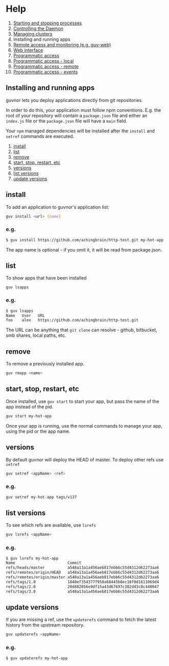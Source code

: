 # Help

1. [Starting and stopping processes](processes.md)
1. [Controlling the Daemon](daemon.md)
1. [Managing clusters](clusters.md)
1. Installing and running apps
1. [Remote access and monitoring (e.g. guv-web)](remote.md)
1. [Web interface](web.md)
1. [Programmatic access](programmatic-access.md)
1. [Programmatic access - local](programmatic-access-local.md)
1. [Programmatic access - remote](programmatic-access-remote.md)
1. [Programmatic access - events](programmatic-access-events.md)

## Installing and running apps

guvnor lets you deploy applications directly from git repositories.

In order to do this, your application must follow npm conventions.  E.g. the root of your repository will contain a `package.json` file and either an `index.js` file or the `package.json` file will have a `main` field.

Your `npm` managed dependencies will be installed after the `install` and `setref` commands are executed.

1. [install](#install)
1. [list](#list)
1. [remove](#remove)
1. [start, stop, restart, etc](#start-stop-restart-etc)
1. [versions](#versions)
1. [list versions](#list-versions)
1. [update versions](#update-versions)

## install

To add an application to guvnor's application list:

```sh
guv install <url> [name]
```

### e.g.

```sh
$ guv install https://github.com/achingbrain/http-test.git my-hot-app
```

The app name is optional - if you omit it, it will be read from package.json.

## list

To show apps that have been installed

```
guv lsapps
```

### e.g.

```sh
$ guv lsapps
Name   User   URL
foo    alex   https://github.com/achingbrain/http-test.git
```

The URL can be anything that `git clone` can resolve - github, bitbucket, smb shares, local paths, etc.

## remove

To remove a previously installed app.

```sh
guv rmapp <name>
```

## start, stop, restart, etc

Once installed, use `guv start` to start your app, but pass the name of the app instead of the pid.

```sh
guv start my-hot-app
```

Once your app is running, use the normal commands to manage your app, using the pid or the app name.

## versions

By default guvnor will deploy the HEAD of master.  To deploy other refs use `setref`

```sh
guv setref <appName> <ref>
```

### e.g.

```sh
guv setref my-hot-app tags/v137
```

## list versions

To see which refs are available, use `lsrefs`

```sh
guv lsrefs <appName>
```

### e.g.

```sh
$ guv lsrefs my-hot-app
Name                       Commit
refs/heads/master          a548a13a1a456aeb817ebb6c55d4312d62273aa6
refs/remotes/origin/HEAD   a548a13a1a456aeb817ebb6c55d4312d62273aa6
refs/remotes/origin/master a548a13a1a456aeb817ebb6c55d4312d62273aa6
refs/tags/1.0              1848ef354377f958a68445b8ec18f0d1611069d4
refs/tags/2.0              20d882056e9df15a43d67697c382dd3c8c440047
refs/tags/3.0              a548a13a1a456aeb817ebb6c55d4312d62273aa6
```

## update versions

If you are missing a ref, use the `updaterefs` command to fetch the latest history from the upstream repository.

```sh
guv updaterefs <appName>
```

### e.g.

```sh
$ guv updaterefs my-hot-app
```
